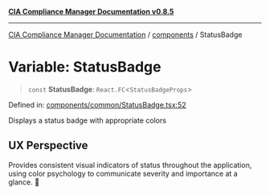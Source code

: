 [**CIA Compliance Manager Documentation v0.8.5**](../../README.md)

***

[CIA Compliance Manager Documentation](../../modules.md) / [components](../README.md) / StatusBadge

# Variable: StatusBadge

> `const` **StatusBadge**: `React.FC`\<`StatusBadgeProps`\>

Defined in: [components/common/StatusBadge.tsx:52](https://github.com/Hack23/cia-compliance-manager/blob/b7c3bc9644fb5b9d82b5b184ba290206da25104b/src/components/common/StatusBadge.tsx#L52)

Displays a status badge with appropriate colors

## UX Perspective

Provides consistent visual indicators of status throughout the
application, using color psychology to communicate severity and
importance at a glance. 🎨

